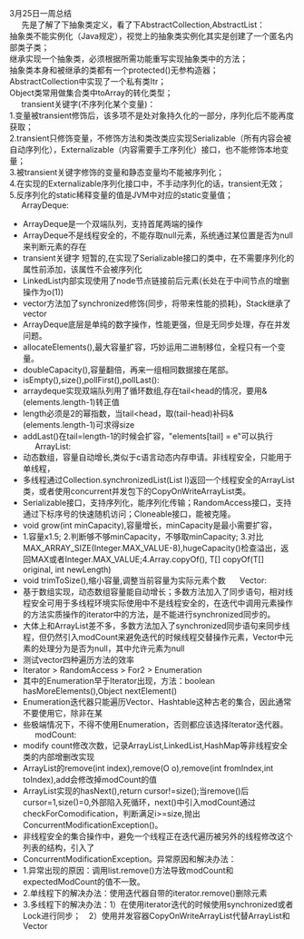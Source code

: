 3月25日一周总结  
&emsp;&ensp;先是了解了下抽象类定义，看了下AbstractCollection,AbstractList：  
抽象类不能实例化（Java规定），视觉上的抽象类实例化其实是创建了一个匿名内部类子类；  
继承实现一个抽象类，必须根据所需功能重写实现抽象类中的方法；   
抽象类本身和被继承的类都有一个protected()无参构造器；   
AbstractCollection中实现了一个私有类Itr；  
Object类常用做集合类中toArray的转化类型；  
&emsp;&ensp;transient关键字(不序列化某个变量)：  
1.变量被transient修饰后，该多项不是处对象持久化的一部分，序列化后不能再度获取；  
2.transient只修饰变量，不修饰方法和类改类应实现Serializable（所有内容会被自动序列化），Externalizable（内容需要手工序列化）接口，也不能修饰本地变量；  
3.被transient关键字修饰的变量和静态变量均不能被序列化；  
4.在实现的Externalizable序列化接口中，不手动序列化的话，transient无效；  
5.反序列化的static稀释变量的值是JVM中对应的static变量值；  
&emsp;&ensp;ArrayDeque:  
  * ArrayDeque是一个双端队列，支持首尾两端的操作
  * ArrayDeque不是线程安全的，不能存取null元素，系统通过某位置是否为null来判断元素的存在
  * transient关键字 短暂的,在实现了Serializable接口的类中，在不需要序列化的属性前添加，该属性不会被序列化
  *	LinkedList内部实现使用了node节点链接前后元素(长处在于中间节点的增删操作为o(1))
  *	vector方法加了synchronized修饰(同步，将带来性能的损耗)，Stack继承了vector
  *	ArrayDeque底层是单纯的数字操作，性能更强，但是无同步处理，存在并发问题。
  *	allocateElements(),最大容量扩容，巧妙运用二进制移位，全程只有一个变量。
  * doubleCapacity(),容量翻倍，再来一组相同数据接在尾部。
  * isEmpty(),size(),pollFirst(),pollLast():
  * arraydeque实现双端队列用了循环数组,存在tail<head的情况，要用&(elements.length-1)转正值
  * length必须是2的幂指数，当tail<head，取(tail-head)补码&(elements.length-1)可求得size
  *	addLast()在tail=length-1的时候会扩容，"elements[tail] = e"可以执行  
 &emsp;&ensp;ArrayList:  
  *	动态数组，容量自动增长,类似于c语言动态内存申请。非线程安全，只能用于单线程，
  *	多线程通过Collection.synchronizedList(List l)返回一个线程安全的ArrayList类，或者使用concurrent并发包下的CopyOnWriteArrayList类。
  *	Serializable接口，支持序列化，能序列化传输；RandomAccess接口，支持通过下标序号的快速随机访问；Cloneable接口，能被克隆。
  *	void grow(int minCapacity),容量增长，minCapacity是最小需要扩容，
  * 1.容量x1.5;	2.判断够不够minCapacity，不够取minCapacity;	3.对比MAX_ARRAY_SIZE(Integer.MAX_VALUE-8),hugeCapacity()检查溢出，返回MAX或者Integer.MAX_VALUE;4.Array.copyOf(),<T> T[] copyOf(T[] original, int newLength)
  * void trimToSize(),缩小容量,调整当前容量为实际元素个数
 &emsp;&ensp;Vector:  
  * 基于数组实现，动态数组容量能自动增长；多数方法加入了同步语句，相对线程安全可用于多线程环境实际使用中不是线程安全的，在迭代中调用元素操作的方法实质操作的iterator中的方法，是不能进行synchronized同步的。
  * 大体上和ArrayList差不多，多数方法加入了synchronized同步语句来同步线程，但仍然引入modCount来避免迭代的时候线程交替操作元素，Vector中元素的处理分为是否为null，其中允许元素为null
  * 测试vector四种遍历方法的效率
  * Iterator > RandomAccess > For2 > Enumeration
  * 其中的Enumeration早于Iterator出现，方法：boolean hasMoreElements(),Object nextElement()
  *	 Enumeration迭代器只能遍历Vector、Hashtable这种古老的集合，因此通常不要使用它，除非在某
  *	 些极端情况下，不得不使用Enumeration，否则都应该选择Iterator迭代器。
 &emsp;&ensp;modCount:  
  * modify count修改次数，记录ArrayList,LinkedList,HashMap等非线程安全类的内部增删改实现
  * ArrayList的remove(int index),remove(O o),remove(int fromIndex,int toIndex),add会修改掉modCount的值
  * ArrayList实现的hasNext(),return cursor!=size();当remove()后cursor=1,size()=0,外部陷入死循环，next()中引入modCount通过checkForComodification，判断满足i>=size,抛出ConcurrentModificationException()。
  * 非线程安全的集合操作中，避免一个线程正在迭代遍历被另外的线程修改这个列表的结构，引入了
  * ConcurrentModificationException。异常原因和解决办法：
  * 1.异常出现的原因：调用list.remove()方法导致modCount和expectedModCount的值不一致。
  * 2.单线程下的解决办法：使用迭代器自带的iterator.remove()删除元素
  * 3.多线程下的解决办法：1）在使用iterator迭代的时候使用synchronized或者Lock进行同步；　2）使用并发容器CopyOnWriteArrayList代替ArrayList和Vector
